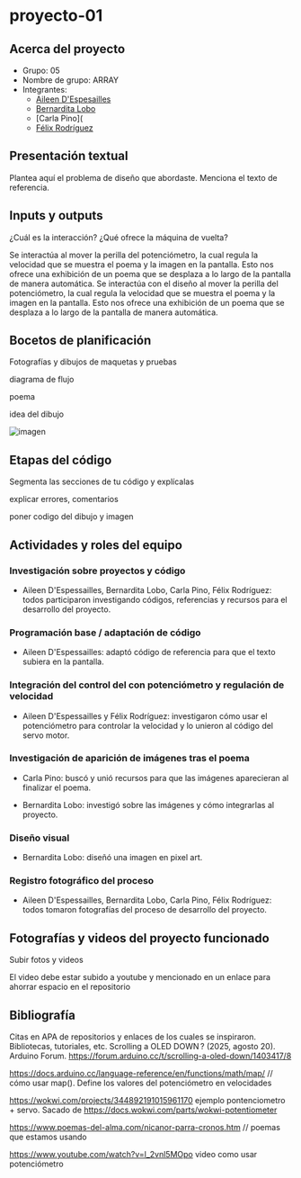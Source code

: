 # proyecto-01

## Acerca del proyecto

- Grupo: 05
- Nombre de grupo: ARRAY
- Integrantes:
  - [Aileen D'Espesailles](https://github.com/Bernardita-lobo/dis8645-2025-02-procesos/tree/main/08-aileendespessailles-design)
  - [Bernardita Lobo](https://github.com/Bernardita-lobo/dis8645-2025-02-procesos)
  - [Carla Pino](
  - [Félix Rodríguez](https://github.com/Bernardita-lobo/dis8645-2025-02-procesos/tree/main/25-felix-rg416)

## Presentación textual

Plantea aquí el problema de diseño que abordaste. Menciona el texto de referencia.

## Inputs y outputs

¿Cuál es la interacción? ¿Qué ofrece la máquina de vuelta?

Se interactúa al mover la perilla del potenciómetro, la cual regula la velocidad que se muestra el poema y la imagen en la pantalla. Esto nos ofrece una exhibición de un poema que se desplaza a lo largo de la pantalla de manera automática. 
Se interactúa con el diseño al mover la perilla del potenciómetro, la cual regula la velocidad que se muestra el poema y la imagen en la pantalla. Esto nos ofrece una exhibición de un poema que se desplaza a lo largo de la pantalla de manera automática. 

## Bocetos de planificación

Fotografías y dibujos de maquetas y pruebas

diagrama de flujo

poema

idea del dibujo

![imagen](./imagenes/.png)

## Etapas del código

Segmenta las secciones de tu código y explícalas

explicar errores, comentarios

poner codigo del dibujo y imagen

## Actividades y roles del equipo

### Investigación sobre proyectos y código

- Aileen D'Espessailles, Bernardita Lobo, Carla Pino, Félix Rodríguez: todos participaron investigando códigos, referencias y recursos para el desarrollo del proyecto.

### Programación base / adaptación de código

- Aileen D'Espessailles: adaptó código de referencia para que el texto subiera en la pantalla.

### Integración del control del con potenciómetro y regulación de velocidad

- Aileen D'Espessailles y Félix Rodríguez: investigaron cómo usar el potenciómetro para controlar la velocidad y lo unieron al código del servo motor.

### Investigación de aparición de imágenes tras el poema

- Carla Pino: buscó y unió recursos para que las imágenes aparecieran al finalizar el poema.

- Bernardita Lobo: investigó sobre las imágenes y cómo integrarlas al proyecto.

### Diseño visual

- Bernardita Lobo: diseñó una imagen en pixel art.

### Registro fotográfico del proceso

- Aileen D'Espessailles, Bernardita Lobo, Carla Pino, Félix Rodríguez: todos tomaron fotografías del proceso de desarrollo del proyecto.

## Fotografías y videos del proyecto funcionado

Subir fotos y videos

El video debe estar subido a youtube y mencionado en un enlace para ahorrar espacio en el repositorio

## Bibliografía

Citas en APA de repositorios y enlaces de los cuales se inspiraron. Bibliotecas, tutoriales, etc.
Scrolling a OLED DOWN ? (2025, agosto 20). Arduino Forum. https://forum.arduino.cc/t/scrolling-a-oled-down/1403417/8

https://docs.arduino.cc/language-reference/en/functions/math/map/ // cómo usar map(). Define los valores del potenciómetro en velocidades

https://wokwi.com/projects/344892191015961170 ejemplo pontenciometro + servo. Sacado de https://docs.wokwi.com/parts/wokwi-potentiometer

https://www.poemas-del-alma.com/nicanor-parra-cronos.htm // poemas que estamos usando

https://www.youtube.com/watch?v=l_2vnl5MOpo video como usar potenciómetro 
